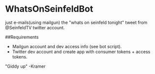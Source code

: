 # WhatsOnSeinfeldBot
just e-mails(using mailgun) the "whats on seinfeld tonight" tweet from @SeinfeldTV twitter account.

##Requirements

- Mailgun account and dev access info (see bot script).
- Twitter dev account and create app with consumer tokens + access tokens.

"Giddy up" -Kramer
